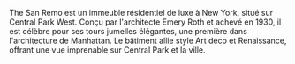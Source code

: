 The San Remo est un immeuble résidentiel de luxe à New York, situé sur Central Park West. Conçu par l'architecte Emery Roth et achevé en 1930,
il est célèbre pour ses tours jumelles élégantes, une première dans l'architecture de Manhattan. Le bâtiment allie style Art déco et Renaissance,
offrant une vue imprenable sur Central Park et la ville.


